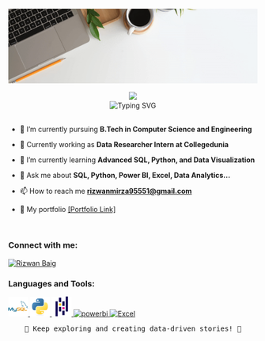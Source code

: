 ![MasterHead](https://raw.githubusercontent.com/rizz1406/rizz1406/refs/heads/main/assets/linkedinBanner-ezgif.com-video-to-gif-converter.gif)
<br>
<div align="center">
<img src="https://readme-typing-svg.demolab.com?font=Courgette&size=30&pause=1000&center=true&width=435&height=55&lines=Welcome+to+my+GitHub+Profile!" />
<br>
<img src="https://readme-typing-svg.demolab.com?font=Courgette&size=26&pause=1000&width=465&height=55&lines=Hi,+I'm+Rizwan!;Data+Enthusiast.;Student.;Turning+Data+into+Insights!" alt="Typing SVG" />
</div>
<br>
<div align="left">

- 🔭 I’m currently pursuing **B.Tech in Computer Science and Engineering**

- 🏢 Currently working as **Data Researcher Intern at Collegedunia**

- 🌱 I’m currently learning **Advanced SQL, Python, and Data Visualization**

- 💬 Ask me about **SQL, Python, Power BI, Excel, Data Analytics...**

- 📫 How to reach me **rizwanmirza95551@gmail.com**

- 📄 My portfolio [[Portfolio Link]](https://rizz1406.github.io/)

</div>
<br>

<h3 align="left">Connect with me:</h3>
<p align="left">
<a href="https://linkedin.com/in/rizwanbaig001" target="blank">
  <img align="center" src="https://raw.githubusercontent.com/rahuldkjain/github-profile-readme-generator/master/src/images/icons/Social/linked-in-alt.svg" alt="Rizwan Baig" height="30" width="40" />
</a>
</p>

<h3 align="left">Languages and Tools:</h3>
<p align="left">

<a href="https://www.mysql.com/" target="_blank" rel="noreferrer"> 
  <img src="https://raw.githubusercontent.com/devicons/devicon/master/icons/mysql/mysql-original-wordmark.svg" alt="mysql" width="40" height="40"/> 
</a>

<a href="https://www.python.org" target="_blank" rel="noreferrer"> 
  <img src="https://raw.githubusercontent.com/devicons/devicon/master/icons/python/python-original.svg" alt="python" width="40" height="40"/> 
</a>

<a href="https://pandas.pydata.org/" target="_blank" rel="noreferrer"> 
  <img src="https://raw.githubusercontent.com/devicons/devicon/2ae2a900d2f041da66e950e4d48052658d850630/icons/pandas/pandas-original.svg" alt="pandas" width="40" height="40"/> 
</a>

<a href="https://powerbi.microsoft.com/" target="_blank" rel="noreferrer"> 
  <img src="https://www.vectorlogo.zone/logos/microsoft_powerbi/microsoft_powerbi-icon.svg" alt="powerbi" width="40" height="40"/> 
</a>

<a href="https://www.microsoft.com/en-us/microsoft-365/excel" target="_blank" rel="noreferrer"> 
  <img src="https://upload.wikimedia.org/wikipedia/commons/3/34/Microsoft_Office_Excel_%282019%E2%80%93present%29.svg" alt="Excel" width="40" height="40"/> 
</a>

</p>

<div align="center">
<pre align="center">🌟 Keep exploring and creating data-driven stories! 🌟</pre>
<br><br><br>
</div>
